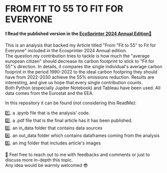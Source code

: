 # FROM FIT TO 55 TO FIT FOR EVERYONE
**❗️ Read the published version in the [EcoSprinter  2024 Annual Edition📰](https://static1.squarespace.com/static/64abd4444e9a283575b5f266/t/66c6411b61870a2447a241b5/1724268905639/EcoSprinter+-+Annual+Edition+2024)**

This is an analysis that backed my Article titled "From "Fit to 55" to Fit for Everyone" included in the Ecosprinter 2024 Annual edition.  
The question my contribution tries to tackle is how much the "average european citizen" should decrease its carbon footprint to stick to "Fit for 55"'s direction.
In details, it compares the single individual's average carbon fooprint in the period 1990-2022 to the ideal carbon footpring they should have from 2022-2030 achieve the 55% emissions reduction.
Results are interesting, and give us hope that every single contribution counts.  
Both Python (especially Jupiter Notebook) and Tableau have been used. All data comes from the Eurostat and the EEA.  

In this repository it can be found (not considering this ReadMe):  

1️⃣. a .ipynb file that is the analysis' code.  
2️⃣. a .pdf file that is the final article has it has been published.  
3️⃣. an in_data folder that contains data sources  
4️⃣. an out_data folder which contains dataframes coming from the analysis  
5️⃣. an img folder that includes article's images  

📩 Feel free to reach out to me with feedbacks and comments or just to discuss more in-depth this topic.  
Any idea would be warmly welcomed 😎
